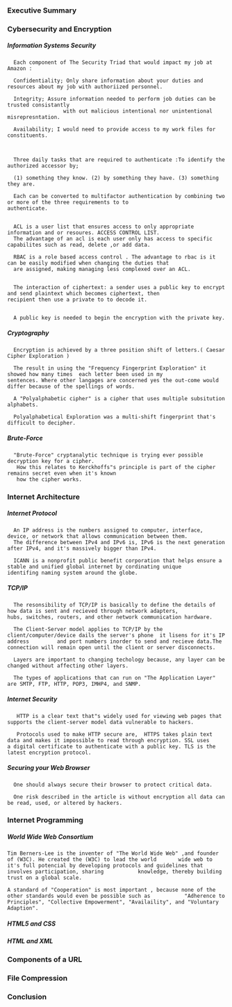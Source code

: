 ### Executive Summary 



### Cybersecurity and Encryption

##### Information Systems Security


      Each component of The Security Triad that would impact my job at Amazon :
      
      Confidentiality; Only share information about your duties and resources about my job with authoriized personnel.
      
      Integrity; Assure information needed to perform job duties can be trusted consistantly 
                      with out malicious intentional nor unintentional misrepresntation.
                      
      Availability; I would need to provide access to my work files for constituents.
      
      
        
      Three daily tasks that are required to authenticate :To identify the authorized accessor by; 
      
      (1) something they know. (2) by something they have. (3) something they are.
      
      Each can be converted to multifactor authentication by combining two or more of the three requirements to to                             authenticate.
      
      
      ACL is a user list that ensures access to only appropriate information and or resoures. ACCESS CONTROL LIST.
      The advantage of an acl is each user only has access to specific capabilites such as read, delete ,or add data.
      
      RBAC is a role based access control . The advantage to rbac is it can be easily modified when changing the duties that 
      are assigned, making managing less complexed over an ACL.
      
      
      The interaction of ciphertext: a sender uses a public key to encrypt and send plaintext which becomes ciphertext, then                   recipient then use a private to to decode it.
      
      
      A public key is needed to begin the encryption with the private key.
                                            
      
     
##### Cryptography

      
      Encryption is achieved by a three position shift of letters.( Caesar Cipher Exploration ) 
      
      The result in using the "Frequency Fingerprint Exploration" it showed how many times  each letter been used in my                       sentences. Where other langages are concerned yes the out-come would differ because of the spellings of words.
      
      A "Polyalphabetic cipher" is a cipher that uses multiple subsitution alphabets.
      
      Polyalphabetical Exploration was a multi-shift fingerprint that's difficult to decipher.
      


##### Brute-Force


      "Brute-Force" cryptanalytic technique is trying ever possible decryption key for a cipher.
       How this relates to Kerckhoffs"s principle is part of the cipher remains secret even when it's known
       how the cipher works.
       
       

### Internet Architecture


##### Internet Protocol


      An IP address is the numbers assigned to computer, interface, device, or network that allows communication between them.
      The difference between IPv4 and IPv6 is, IPv6 is the next generation after IPv4, and it's massively bigger than IPv4.
      
      ICANN is a nonprofit public benefit corporation that helps ensure a stable and unified global internet by cordinating unique             identifing naming system around the globe.
      


##### TCP/IP


      The resonsibility of TCP/IP is basically to define the details of how data is sent and recieved through network adapters,               hubs, switches, routers, and other network communication hardware.
      
      The Client-Server model applies to TCP/IP by the client/computer/device dails the server's phone  it lisens for it's IP address         and port numbers inorder to send and recieve data.The connection will remain open until the client or server disconnects.
      
      Layers are important to changing techology because, any layer can be changed without affecting other layers.
      
      The types of applications that can run on "The Application Layer" are SMTP, FTP, HTTP, POP3, IMHP4, and SNMP.
      
      
      
##### Internet Security


       HTTP is a clear text that"s widely used for viewing web pages that supports the client-server model data vulnerable to hackers.
       
       Protocols used to make HTTP secure are,  HTTPS takes plain text data and makes it impossible to read through encryption. SSL uses        a digital certificate to authenticate with a public key. TLS is the latest encryption protocol.
       


##### Securing your Web Browser


      One should always secure their browser to protect critical data.
      
      One risk described in the article is without encryption all data can be read, used, or altered by hackers.
      
      
      
### Internet Programming


##### World Wide Web Consortium 


    Tim Berners-Lee is the inventer of "The World Wide Web" ,and founder of (W3C). He created the (W3C) to lead the world       wide web to       it's full potencial by developing protocols and guidelines that involves participation, sharing           knowledge, thereby building trust on a global scale.
    
    A standard of "Cooperation" is most important , because none of the other standards would even be possible such as           "Adherence to Principles", "Collective Empowerment", "Availaility", and "Voluntary Adaption".
    


##### HTML5 and CSS



##### HTML and XML


      
### Components of a URL



### File Compression



### Conclusion

